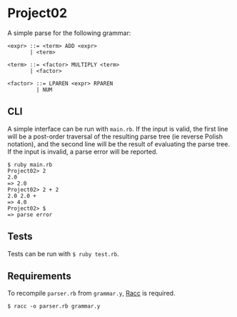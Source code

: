 # Project02
A simple parse for the following grammar:

```
<expr> ::= <term> ADD <expr>
       | <term>

<term> ::= <factor> MULTIPLY <term>
       | <factor>

<factor> ::= LPAREN <expr> RPAREN
         | NUM
```

## CLI
A simple interface can be run with `main.rb`. If the input is valid, the first line will be a post-order traversal of
the resulting parse tree (ie reverse Polish notation), and the second line will be the result of evaluating the parse tree. 
If the input is invalid, a parse error will be reported.

```
$ ruby main.rb
Project02> 2
2.0
=> 2.0
Project02> 2 + 2
2.0 2.0 +
=> 4.0
Project02> $
=> parse error
```

## Tests
Tests can be run with `$ ruby test.rb`.

## Requirements
To recompile `parser.rb` from `grammar.y`, [Racc](https://github.com/tenderlove/racc) is required.

```
$ racc -o parser.rb grammar.y
```
